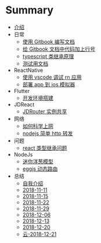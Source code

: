 # Summary

* [介绍](README.md)
* 日常
    * [使用 Gitbook 编写文档](documents/日常/使用Gitbook编写文档.md)
    * [给 Gitbook 文档中代码加上行号](documents/日常/给Gitbook文档中代码加上行号.md)
    * [typescript 类继承原理](documents/日常/typescript类继承原理.md)
    * [测试用文档](documents/日常/测试用文档.md)
* ReactNative
    * [使用 vscode 调试 rn 应用](documents/ReactNative/使用vscode调试rn应用.md)
    * [部署 app 到 ios 模拟器](documents/ReactNative/部署app到ios模拟器.md)
* Flutter
    * [开发环境搭建](documents/Flutter/环境搭建.md)
* JDReact
    * [JDRouter 实例共享](documents/JDReact/JDRouter实例共享.md)
* 网络
    * [如何科学上网](documents/网络/如何科学上网.md)
    * [nodejs 简单 http 转发](documents/网络/nodejs简单http转发.md)
* 问题
    * [react 类型继承问题](documents/问题/react类型继承问题.md)
* NodeJs
    * [迷你洋葱模型](documents/NodeJs/迷你洋葱模型.md)
    * [eggjs 动态路由](documents/NodeJs/eggjs动态路由.md)
* 总结
    * [自我介绍](documents/总结/自我介绍.md)
    * [2018-11-11](documents/总结/2018-11-11.md)
    * [2018-11-15](documents/总结/2018-11-15.md)
    * [2018-11-22](documents/总结/2018-11-22.md)
    * [2018-11-29](documents/总结/2018-11-29.md)
    * [2018-12-06](documents/总结/2018-12-06.md)
    * [2018-12-13](documents/总结/2018-12-13.md)
    * [2018-12-20](documents/总结/2018-12-20.md)
    * [云-2018-12-21](documents/总结/云-2018-12-20.md)

